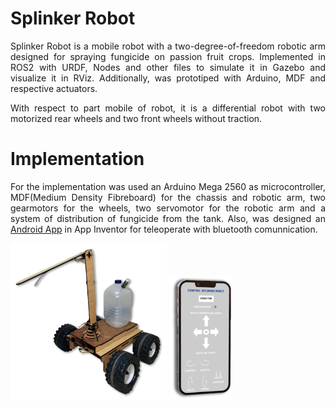 <!DOCTYPE html>
<h1>Splinker Robot</h1>
<p align=justify>
Splinker Robot is a mobile robot with a two-degree-of-freedom robotic arm designed for spraying fungicide on passion fruit crops. Implemented in ROS2 with URDF, Nodes and other files to simulate it in Gazebo and visualize it in RViz. Additionally, was prototiped with Arduino, MDF and respective actuators.
</p>
<p align=justify>
With respect to part mobile of robot, it is a differential robot with two motorized rear wheels and two front wheels without traction.
</p>
<h1>Implementation</h1>
<p align=justify>
For the implementation was used an Arduino Mega 2560 as microcontroller, MDF(Medium Density Fibreboard) for the chassis and robotic arm, two gearmotors for the wheels, two servomotor for the robotic arm and a system of distribution of fungicide from the tank. Also, was designed an <a href="Controller.apk">Android App</a> in App Inventor for teleoperate with bluetooth comunnication.
</p>
<div>
   <span>
    <img src="Imagen3.png" width=250px>
   </span>
   <span>
    <img src="Imagen4.png" width=100px>
   </span>
</div>
